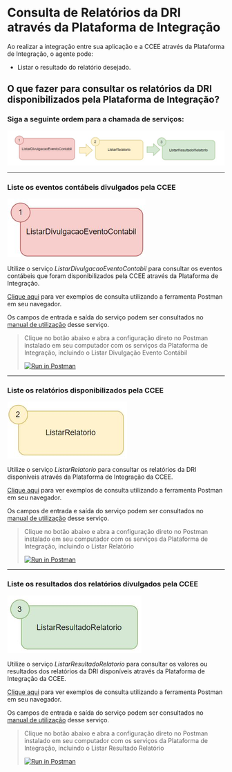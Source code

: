 # Consulta de Relatórios da DRI através da Plataforma de Integração
Ao realizar a integração entre sua aplicação e a CCEE através da Plataforma de Integração, o agente pode:

- Listar o resultado do relatório desejado.


## O que fazer para consultar os relatórios da DRI disponibilizados pela Plataforma de Integração?

### Siga a seguinte ordem para a chamada de serviços:

![Guia Relatorio - Ordem Serviços](./img/OrdemGuiaRelatorio.JPG)
 
--- 
 
### Liste os eventos contábeis divulgados pela CCEE

![Guia Relatorio - passo 1](./img/Passo1GuiaAcronimo.JPG)

Utilize o serviço *ListarDivulgacaoEventoContabil* para consultar os eventos contábeis que foram disponibilizados pela CCEE através da Plataforma de Integração.

[Clique aqui](https://documenter.getpostman.com/view/12351215/UzJJucpF#0d18e5ff-4680-4d4d-9b8b-1c194684a076) para ver exemplos de consulta utilizando a ferramenta Postman em seu navegador.
    
Os campos de entrada e saída do serviço podem ser consultados no [manual de utilização](https://www.ccee.org.br/documents/80415/919484/ListarDivulgacaoEventoContabilV2.pdf/e7b35bc2-7b39-f543-0972-ab9af0db9621) desse serviço. 

> Clique no botão abaixo e abra a configuração direto no Postman instalado em seu computador com os serviços da Plataforma de Integração, incluindo o Listar Divulgação Evento Contábil
>
> [![Run in Postman](https://run.pstmn.io/button.svg)](https://app.getpostman.com/run-collection/27dc730daa9ea47cfa3e)

---

### Liste os relatórios disponibilizados pela CCEE

![Guia Relatorio - passo 2](./img/Passo2GuiaRelatorio.JPG)

Utilize o serviço *ListarRelatorio* para consultar os relatórios da DRI disponíveis através da Plataforma de Integração da CCEE.


[Clique aqui](https://documenter.getpostman.com/view/12351215/UzJJucpF#dc18ab94-7725-40cb-9c35-5b7cbf6c868e) para ver exemplos de consulta utilizando a ferramenta Postman em seu navegador.
    
Os campos de entrada e saída do serviço podem ser consultados no [manual de utilização](https://www.ccee.org.br/documents/80415/919484/ListarRelatorioBSv2.pdf/f9d48cfb-6a94-8a3f-93db-0673d628ae7b) desse serviço. 

> Clique no botão abaixo e abra a configuração direto no Postman instalado em seu computador com os serviços da Plataforma de Integração, incluindo o Listar Relatório
>
> [![Run in Postman](https://run.pstmn.io/button.svg)](https://app.getpostman.com/run-collection/27dc730daa9ea47cfa3e)

---

### Liste os resultados dos relatórios divulgados pela CCEE

![Guia Relatorio - passo 3](./img/Passo3GuiaRelatorio.JPG)

Utilize o serviço *ListarResultadoRelatorio* para consultar os valores ou resultados dos relatórios da DRI disponíveis através da Plataforma de Integração da CCEE.


[Clique aqui](https://documenter.getpostman.com/view/12351215/UzJJucpF#be3e3d33-3cd5-424d-a004-ef52ac23b726) para ver exemplos de consulta utilizando a ferramenta Postman em seu navegador.
    
Os campos de entrada e saída do serviço podem ser consultados no [manual de utilização](https://www.ccee.org.br/documents/80415/919484/ListarResultadoRelatorioBSv2.pdf/0691a417-52b0-d19e-2048-2fa9a8812dbe) desse serviço. 

> Clique no botão abaixo e abra a configuração direto no Postman instalado em seu computador com os serviços da Plataforma de Integração, incluindo o Listar Resultado Relatório
>
> [![Run in Postman](https://run.pstmn.io/button.svg)](https://app.getpostman.com/run-collection/27dc730daa9ea47cfa3e)




